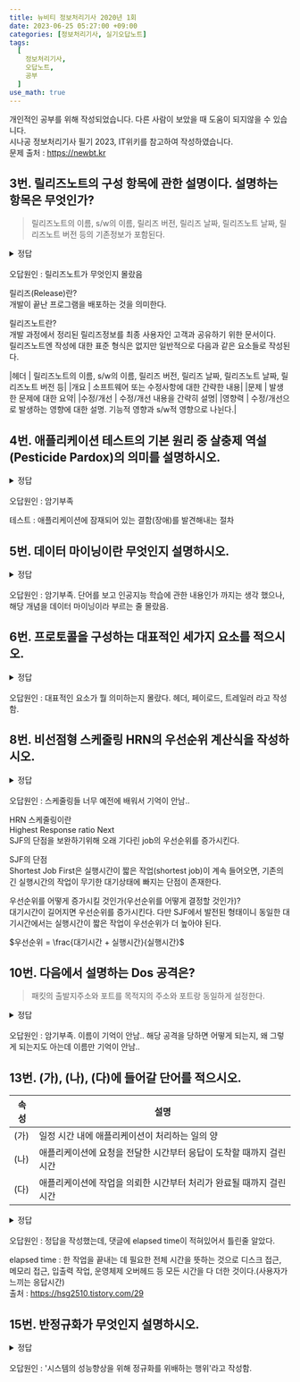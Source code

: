 ```yaml
---
title: 뉴비티 정보처리기사 2020년 1회
date: 2023-06-25 05:27:00 +09:00
categories: [정보처리기사, 실기오답노트]
tags:
  [
    정보처리기사,
    오답노트,
	공부
  ]
use_math: true
---
```

개인적인 공부를 위해 작성되었습니다. 다른 사람이 보았을 때 도움이 되지않을 수 있습니다.  
시나공 정보처리기사 필기 2023, IT위키를 참고하여 작성하였습니다.  
문제 출처 : <https://newbt.kr>  

3번. 릴리즈노트의 구성 항목에 관한 설명이다. 설명하는 항목은 무엇인가?
---
> 릴리즈노트의 이름, s/w의 이름, 릴리즈 버전, 릴리즈 날짜, 릴리즈노트 날짜, 릴리즈노트 버전 등의 기존정보가 포함된다.
<details>
<summary>정답</summary>
Header
</details>
<br>
오답원인 : 릴리즈노트가 무엇인지 몰랐음  

릴리즈(Release)란?  
개발이 끝난 프로그램을 배포하는 것을 의미한다.

릴리즈노트란?  
개발 과정에서 정리된 릴리즈정보를 최종 사용자인 고객과 공유하기 위한 문서이다.  
릴리즈노트엔 작성에 대한 표준 형식은 없지만 일반적으로 다음과 같은 요소들로 작성된다.  

|헤더 | 릴리즈노트의 이름, s/w의 이름, 릴리즈 버전, 릴리즈 날짜, 릴리즈노트 날짜, 릴리즈노트 버전 등|
|개요 | 소프트웨어 또는 수정사항에 대한 간략한 내용|
|문제 | 발생한 문제에 대한 요약|
|수정/개선 | 수정/개선 내용을 간략히 설명|
|영향력 | 수정/개선으로 발생하는 영향에 대한 설명. 기능적 영향과 s/w적 영향으로 나뉜다.|

4번. 애플리케이션 테스트의 기본 원리 중 살충제 역설(Pesticide Pardox)의 의미를 설명하시오.
---
<details>
<summary>정답</summary>
동일한 테스트케이스, 테스트전략, 테스트기법 사용 시 장애를 발견할 수 없음을 의미한다.<br>
살충제에 여러번 노출된 벌레가 내성을 가지는 것에 비유함.
</details>
<br>
오답원인 : 암기부족  

테스트 : 애플리케이션에 잠재되어 있는 결함(장애)를 발견해내는 절차  

5번. 데이터 마이닝이란 무엇인지 설명하시오.
---
<details>
<summary>정답</summary>
대규모로 저장된 데이터 안에서 체계적이고 자동적으로 통계적 규칙이나 패턴을 분석하여 가치있는 정보를 추출하는 과정
</details>
<br>
오답원인 : 암기부족. 단어를 보고 인공지능 학습에 관한 내용인가 까지는 생각 했으나, 해당 개념을 데이터 마이닝이라 부르는 줄 몰랐음.

6번. 프로토콜을 구성하는 대표적인 세가지 요소를 적으시오.
---
<details>
<summary>정답</summary>
syntax, semantic, timing
</details>
<br>
오답원인 : 대표적인 요소가 뭘 의미하는지 몰랐다. 헤더, 페이로드, 트레일러 라고 작성함.  

8번. 비선점형 스케줄링 HRN의 우선순위 계산식을 작성하시오.
---
<details>
<summary>정답</summary>
$우선순위 = \frac{대기시간 + 실행시간}{실행시간}$
</details>
<br>
오답원인 : 스케줄링들 너무 예전에 배워서 기억이 안남..  

HRN 스케줄링이란  
Highest Response ratio Next  
SJF의 단점을 보완하기위해 오래 기다린 job의 우선순위를 증가시킨다.  

SJF의 단점  
Shortest Job First은 실행시간이 짧은 작업(shortest job)이 계속 들어오면, 기존의 긴 실행시간의 작업이 무기한 대기상태에 빠지는 단점이 존재한다.  

우선순위를 어떻게 증가시킬 것인가(우선순위를 어떻게 결정할 것인가)?  
대기시간이 길어지면 우선순위를 증가시킨다. 다만 SJF에서 발전된 형태이니 동일한 대기시간에서는 실행시간이 짧은 작업이 우선순위가 더 높아야 된다.  

$우선순위 = \frac{대기시간 + 실행시간}{실행시간}$  

10번. 다음에서 설명하는 Dos 공격은?
---
> 패킷의 출발지주소와 포트를 목적지의 주소와 포트랑 동일하게 설정한다. 
<details>
<summary>정답</summary>
Land Attack
</details>
<br>
오답원인 : 암기부족. 이름이 기억이 안남.. 해당 공격을 당하면 어떻게 되는지, 왜 그렇게 되는지도 아는데 이름만 기억이 안남..  

13번. (가), (나), (다)에 들어갈 단어를 적으시오.
---

속성 | 설명
--- | ---
(가)|일정 시간 내에 애플리케이션이 처리하는 일의 양
(나)|애플리케이션에 요청을 전달한 시간부터 응답이 도착할 때까지 걸린 시간
(다)|애플리케이션에 작업을 의뢰한 시간부터 처리가 완료될 때까지 걸린 시간
<details>
<summary>정답</summary>
throughput, response time, turnaround time
</details>
<br>
오답원인 : 정답을 작성했는데, 댓글에 elapsed time이 적혀있어서 틀린줄 알았다.  

elapsed time : 한 작업을 끝내는 데 필요한 전체 시간을 뜻하는 것으로 디스크 접근, 메모리 접근, 입출력 작업, 운영체제 오버헤드 등 모든 시간을 다 더한 것이다.(사용자가 느끼는 응답시간)  
출처 : <https://hsg2510.tistory.com/29>  

15번. 반정규화가 무엇인지 설명하시오.
---
<details>
<summary>정답</summary>
시스템의 성능향상, 개발 및 운영의 편의성 등을 위해 정규화된 데이터 모델을 통합, 중복, 분리하는 과정으로, 의도적으로 정규화 원칙을 위배하는 행위
</details>
<br>
오답원인 : '시스템의 성능향상을 위해 정규화를 위배하는 행위'라고 작성함. 